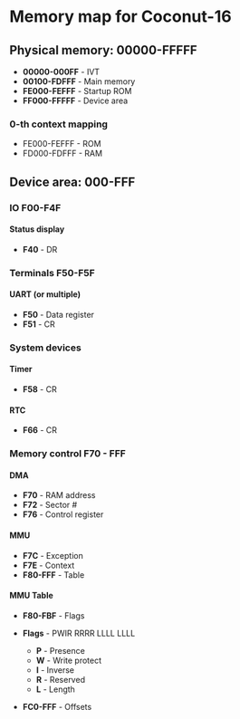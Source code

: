 # Memory map for Coconut-16

## Physical memory: 00000-FFFFF

+ **00000-000FF** - IVT
+ **00100-FDFFF** - Main memory
+ **FE000-FEFFF** - Startup ROM
+ **FF000-FFFFF** - Device area

### 0-th context mapping
+ FE000-FEFFF - ROM
+ FD000-FDFFF - RAM


## Device area: 000-FFF

### IO F00-F4F

#### Status display
+ **F40** - DR

### Terminals F50-F5F

#### UART (or multiple)
+ **F50** - Data register
+ **F51** - CR

### System devices 

#### Timer
+ **F58** - CR

#### RTC
+ **F66** - CR
  

### Memory control F70 - FFF

#### DMA
+ **F70** - RAM address
+ **F72** - Sector #
+ **F76** - Control register

#### MMU
+ **F7C** - Exception
+ **F7E** - Context
+ **F80-FFF** - Table

#### MMU Table 
+ **F80-FBF** - Flags
+ **Flags** - PWIR RRRR LLLL LLLL
    + **P** - Presence
    + **W** - Write protect
    + **I** - Inverse
    + **R** - Reserved
    + **L** - Length

+ **FC0-FFF** - Offsets
